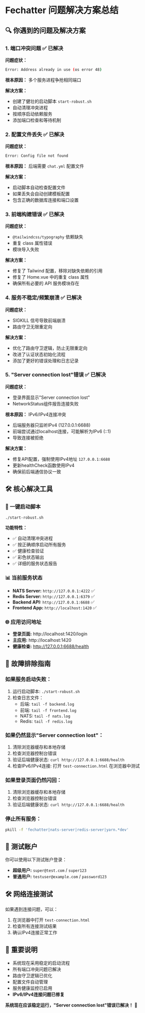 # Fechatter 问题解决方案总结

## 🔍 你遇到的问题及解决方案

### 1. **端口冲突问题** ✅ 已解决
**问题症状：**
```bash
Error: Address already in use (os error 48)
```

**根本原因：** 多个服务进程争抢相同端口

**解决方案：**
- 创建了健壮的启动脚本 `start-robust.sh`
- 自动清理冲突进程
- 按顺序启动依赖服务
- 添加端口检查和等待机制

### 2. **配置文件丢失** ✅ 已解决
**问题症状：**
```bash
Error: Config file not found
```

**根本原因：** 后端需要 `chat.yml` 配置文件

**解决方案：**
- 启动脚本自动检查配置文件
- 如果丢失会自动创建模板配置
- 包含正确的数据库连接和端口设置

### 3. **前端构建错误** ✅ 已解决
**问题症状：**
- `@tailwindcss/typography` 依赖缺失
- 重复 class 属性错误
- 模块导入失败

**解决方案：**
- 修复了 Tailwind 配置，移除对缺失依赖的引用
- 修复了 Home.vue 中的重复 class 属性
- 确保所有必要的 API 服务模块存在

### 4. **服务不稳定/频繁崩溃** ✅ 已解决
**问题症状：**
- SIGKILL 信号导致前端崩溃
- 路由守卫无限重定向

**解决方案：**
- 优化了路由守卫逻辑，防止无限重定向
- 改进了认证状态初始化流程
- 添加了更好的错误处理和日志记录

### 5. **"Server connection lost"错误** ✅ 已解决
**问题症状：**
- 登录界面显示"Server connection lost"
- NetworkStatus组件报告连接失败

**根本原因：** IPv6/IPv4连接冲突
- 后端服务器只监听IPv4 (127.0.0.1:6688)
- 前端尝试通过localhost连接，可能解析为IPv6 (::1)
- 导致连接被拒绝

**解决方案：**
- 修复API配置，强制使用IPv4地址 `127.0.0.1:6688`
- 更新healthCheck函数使用IPv4
- 确保前后端通信协议一致

## 🛠️ 核心解决工具

### 🚀 一键启动脚本
```bash
./start-robust.sh
```

**功能特性：**
- ✅ 自动清理冲突进程
- ✅ 按正确顺序启动所有服务
- ✅ 健康检查验证
- ✅ 彩色状态输出
- ✅ 详细的服务状态报告

### 📊 当前服务状态
- **NATS Server:** `http://127.0.0.1:4222` ✅
- **Redis Server:** `http://127.0.0.1:6379` ✅  
- **Backend API:** `http://127.0.0.1:6688` ✅
- **Frontend App:** `http://localhost:1420` ✅

### 🌐 应用访问地址
- **登录页面:** http://localhost:1420/login
- **主应用:** http://localhost:1420
- **健康检查:** http://127.0.0.1:6688/health

## 🔧 故障排除指南

### 如果服务启动失败：
1. 运行启动脚本: `./start-robust.sh`
2. 检查日志文件：
   - 后端: `tail -f backend.log`
   - 前端: `tail -f frontend.log`
   - NATS: `tail -f nats.log`
   - Redis: `tail -f redis.log`

### 如果仍然显示"Server connection lost"：
1. 清除浏览器缓存和本地存储
2. 检查浏览器控制台错误
3. 验证后端健康状态: `curl http://127.0.0.1:6688/health`
4. 检查IPv6/IPv4连接: 打开 `test-connection.html` 在浏览器中测试

### 如果登录页面仍然闪回：
1. 清除浏览器缓存和本地存储
2. 检查浏览器控制台错误
3. 验证后端健康状态: `curl http://127.0.0.1:6688/health`

### 停止所有服务：
```bash
pkill -f 'fechatter|nats-server|redis-server|yarn.*dev'
```

## 🎯 测试账户
你可以使用以下测试账户登录：
- **超级用户:** `super@test.com` / `super123`
- **普通用户:** `testuser@example.com` / `password123`

## 🛠️ 网络连接测试
如果遇到连接问题，可以：
1. 在浏览器中打开 `test-connection.html`
2. 检查所有连接测试结果
3. 确认IPv4连接正常工作

## 📝 重要说明
- 系统现在采用稳定的启动流程
- 所有端口冲突问题已解决
- 路由守卫逻辑已优化
- 配置文件自动管理
- 服务健康监控已启用
- **IPv6/IPv4连接问题已修复**

**系统现在应该稳定运行，"Server connection lost"错误已解决！** 🚀 